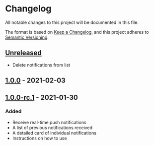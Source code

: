 # Changelog
All notable changes to this project will be documented in this file.

The format is based on [Keep a Changelog](https://keepachangelog.com/en/1.0.0/),
and this project adheres to [Semantic Versioning](https://semver.org/spec/v2.0.0.html).

## [Unreleased]
- Delete notifications from list

## [1.0.0] - 2021-02-03
## [1.0.0-rc.1] - 2021-01-30
### Added
- Receive real-time push notifications
- A list of previous notifications received
- A detailed card of individual notifications
- Instructions on how to use

[Unreleased]: https://github.com/adriancleung/pushie/compare/v1.0.0...HEAD
[1.0.0]: https://github.com/adriancleung/pushie/compare/v1.0.0-rc.1...v1.0.0
[1.0.0-rc.1]: https://github.com/adriancleung/pushie/releases/tag/v1.0.0-rc.1
